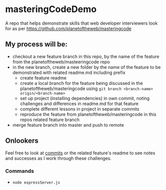 # masteringCodeDemo
A repo that helps demonstrate skills that web developer interviewers look for as per https://github.com/planetoftheweb/masteringcode 

## My process will be:
- checkout a new feature branch in this repo, by the name of the feature from the planetoftheweb/masteeringcode repo
- in the new branch, create a new folder by the name of the feature to be demonstrated with related readme.md including prefix
  - create feature readme
  - create a local branch for the feature being discussed in the planetoftheweb/masteringcode using `git branch <branch-name> origin/<branch-name>`
  - set up project (installing dependencies) in own commit, noting challenges and differences in readme.md for that feature
  - complete different lessons in project in separate commits
  - reproduce the feature from planetoftheweb/masteringcode in this repos related feature branch
- merge feature branch into master and push to remote

## Onlookers
Feel free to look at [commits](https://github.com/sprintup/masteringCodeDemo/commits/master) or the related feature's readme to see notes and successes as I work through these challenges. 

### Commands
- `node expressServer.js`
